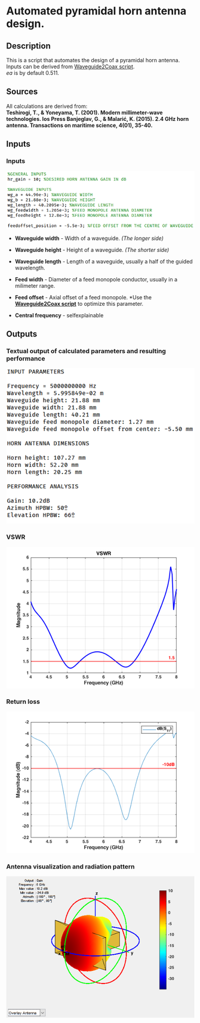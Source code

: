 # Automated pyramidal horn antenna design.

## Description
This is a script that automates the design of a pyramidal horn antenna.  
Inputs can be derived from [Waveguide2Coax script](https://github.com/dnemec/waveguide_to_coax).  
*ea* is by default 0.511.  
  
## Sources
All calculations are derived from:  
**Teshirogi, T., & Yoneyama, T. (2001). Modern millimeter-wave technologies. Ios Press
Banjeglav, G., & Malarić, K. (2015). 2.4 GHz horn antenna. Transactions on maritime science, 4(01), 35-40.**  
  
## Inputs  
  
### Inputs   
![Input](https://raw.githubusercontent.com/dnemec/pyramidal_horn_antenna_design/main/Images/Inputs.PNG?raw=true)
  
* **Waveguide width** - Width of a waveguide. *(The longer side)*     

* **Waveguide height** - Height of a waveguide. *(The shorter side)*     

* **Waveguide length** - Length of a waveguide, usually a half of the guided wavelength.   

* **Feed width** - Diameter of a feed monopole conductor, usually in a milimeter range.  

* **Feed offset** - Axial offset of a feed monopole.
*Use the [**Waveguide2Coax script**](https://github.com/dnemec/waveguide_to_coax) to optimize this parameter.  

* **Central frequency** - selfexplainable  
  
## Outputs

### Textual output of calculated parameters and resulting performance  
![Output](https://raw.githubusercontent.com/dnemec/pyramidal_horn_antenna_design/main/Images/Outputs.PNG?raw=true)
  
### VSWR
![VSWR](https://raw.githubusercontent.com/dnemec/pyramidal_horn_antenna_design/main/Images/VSWR.png?raw=true)
  
### Return loss
![RL](https://raw.githubusercontent.com/dnemec/pyramidal_horn_antenna_design/main/Images/Returnloss.png?raw=true)
  
### Antenna visualization and radiation pattern
![WG](https://raw.githubusercontent.com/dnemec/pyramidal_horn_antenna_design/main/Images/Pattern.png?raw=true)
